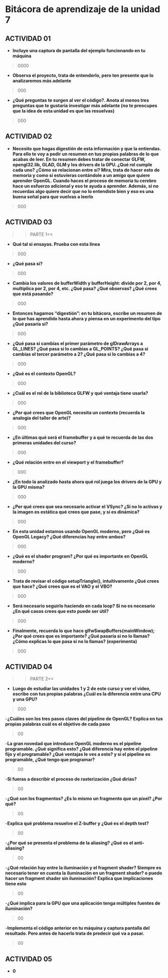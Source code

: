 # Bitácora de aprendizaje de la unidad 7

## **ACTIVIDAD 01** 

- **Incluye una captura de pantalla del ejemplo funcionando en tu máquina**
>
> 0000

- **Observa el proyecto, trata de entenderlo, pero ten presente que lo analizaremos más adelante**
>
> 000

- **¿Qué preguntas te surgen al ver el código?. Anota al menos tres preguntas que te gustaría investigar más adelante (no te preocupes que la idea de esta unidad es que las resuelvas)**
>
> 000

## **ACTIVIDAD 02**

- **Necesito que hagas digestión de esta información y que la entiendas. Para ello te voy a pedir un resumen en tus propias palabras de lo que acabas de leer. En tu resumen debes tratar de conectar GLFW, opengl32.lib, GLAD, GLM y los drivers de la GPU. ¿Qué rol cumple cada uno? ¿Cómo se relacionan entre sí? Mira, trata de hacer esto de memoria y como si estuvieras contándole a un amigo que quiere aprender OpenGL. Cuando haces el proceso de memoria tu cerebro hace un esfuerzo adicional y eso te ayuda a aprender. Además, si no recuerdas algo quiere decir que no lo entendiste bien y eso es una buena señal para que vuelvas a leerlo**
>
> 000

## **ACTIVIDAD 03**

>> PARTE 1<<

- **Qué tal si ensayas. Prueba con esta línea**
>
> 000

- **¿Qué pasa si?**
>
> 000

- **Cambia los valores de bufferWidth y bufferHeight: divide por 2, por 4, multiplica por 2, por 4, etc. ¿Qué pasa? ¿Qué observas? ¿Qué crees que está pasando?**
>
> 000

- **Entonces hagamos “digestión”: en tu bitácora, escribe un resumen de lo que has aprendido hasta ahora y piensa en un experimento del tipo ¿Qué pasaría si?**
>
> 000

- **¿Qué pasa si cambias el primer parámetro de glDrawArrays a GL_LINES? ¿Qué pasa si lo cambias a GL_POINTS? ¿Qué pasa si cambias el tercer parámetro a 2? ¿Qué pasa si lo cambias a 4?**
>
> 000

- **¿Qué es el contexto OpenGL?**
>
> 000

- **¿Cuál es el rol de la biblioteca GLFW y qué ventaja tiene usarla?**
>
> 000

- **¿Por qué crees que OpenGL necesita un contexto (recuerda la analogía del taller de arte)?**
>
> 000

- **¿En últimas qué será el framebuffer y a qué te recuerda de las dos primeras unidades del curso?**
>
> 000

- **¿Qué relación entre en el viewport y el framebuffer?**
>
> 000

- **¿En todo la analizado hasta ahora qué rol juega los drivers de la GPU y la GPU misma?**
>
> 000

- **¿Por qué crees que sea necesario activar el VSync? ¿Si no lo activas y la imagen es estática qué crees que pase, y si es dinámica?**
>
> 000

- **En esta unidad estamos usando OpenGL moderno, pero ¿Qué es OpenGL Legacy? ¿Qué diferencias hay entre ambos?**
>
> 000

- **¿Qué es el shader program? ¿Por qué es importante en OpenGL moderno?**
>
> 000

- **Trata de revisar el código setupTriangle(), intuitivamente ¿Qué crees que hace? ¿Qué crees que es el VAO y el VBO?**
>
> 000

- **Será necesario seguirlo haciendo en cada loop? Si no es necesario ¿En qué casos crees que esto puede ser útil?**
>
> 000

- **Finalmente, recuerda lo que hace glfwSwapBuffers(mainWindow); ¿Por qué crees que es importante? ¿Qué pasaría si no lo llamas? ¿Cómo explicas lo que pasa si no lo llamas? (experimenta)**
>
> 000

## **ACTIVIDAD 04**

>> PARTE 2<<

- **Luego de estudiar las unidades 1 y 2 de este curso y ver el video, escribe con tus propias palabras ¿Cuál es la diferencia entre una CPU y una GPU?**
>
> 000

-**¿Cuáles son los tres pasos claves del pipeline de OpenGL? Explica en tus propias palabras cuál es el objetivo de cada paso**
>
> 00

-**La gran novedad que introduce OpenGL moderno es el pipeline programable. ¿Qué significa esto? ¿Qué diferencia hay entre el pipeline fijo y el programable? ¿Qué ventajas le ves a esto? y si el pipeline es programable, ¿Qué tengo que programar?**
>
> 00

-**Si fueras a describir el proceso de rasterización ¿Qué dirías?**
>
> 00

-**¿Qué son los fragmentos? ¿Es lo mismo un fragmento que un pixel? ¿Por qué?**
>
> 00

-**Explica qué problema resuelve el Z-buffer y ¿Qué es el depth test?**
>
> 00

-**¿Por qué se presenta el problema de la aliasing? ¿Qué es el anti-aliasing?**
>
> 00

-**¿Qué relación hay entre la iluminación y el fragment shader? Siempre es necesario tener en cuenta la iluminación en un fragment shader? o puedo hacer un fragment shader sin iluminación? Explica que implicaciones tiene esto**
>
> 00

-**¿Qué implica para la GPU que una aplicación tenga múltiples fuentes de iluminación?**
>
> 00

-**Implementa el código anterior en tu máquina y captura pantalla del resultado. Pero antes de hacerlo trata de predecir qué va a pasar.**
>
> 00

## **ACTIVIDAD 05**

- **0**
